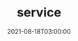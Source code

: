 ---
title: "service"
date: 2021-08-18T03:00:00
tags: []
featured_image: ""
weight: 6
description: "index du repertoire services"
---